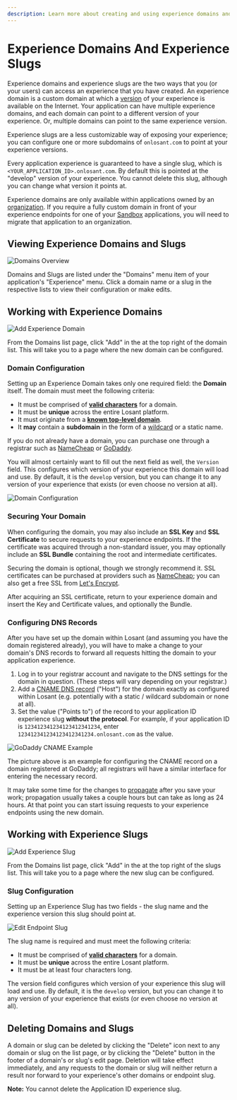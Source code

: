 ```yaml
---
description: Learn more about creating and using experience domains and slugs in the Losant platform.
---
```


# Experience Domains And Experience Slugs

Experience domains and experience slugs are the two ways that you (or your users) can access an experience that you have created. An experience domain is a custom domain at which a [version](/experiences/versions/) of your experience is available on the Internet. Your application can have multiple experience domains, and each domain can point to a different version of your experience. Or, multiple domains can point to the same experience version.

Experience slugs are a less customizable way of exposing your experience; you can configure one or more subdomains of `onlosant.com` to point at your experience versions.

Every application experience is guaranteed to have a single slug, which is `<YOUR_APPLICATION_ID>.onlosant.com`. By default this is pointed at the "develop" version of your experience. You cannot delete this slug, although you can change what version it points at.

Experience domains are only available within applications owned by an [organization](/organizations/overview/). If you require a fully custom domain in front of your experience endpoints for one of your [Sandbox](/user-accounts/sandbox/) applications, you will need to migrate that application to an organization.

## Viewing Experience Domains and Slugs

![Domains Overview](/images/experiences/domains-overview.png "Domains Overview")

Domains and Slugs are listed under the "Domains" menu item of your application's "Experience" menu. Click a domain name or a slug in the respective lists to view their configuration or make edits.

## Working with Experience Domains

![Add Experience Domain](/images/experiences/domains-add.png "Add Experience Domain")

From the Domains list page, click "Add" in the at the top right of the domain list. This will take you to a page where the new domain can be configured.

### Domain Configuration

Setting up an Experience Domain takes only one required field: the **Domain** itself. The domain must meet the following criteria:

- It must be comprised of **[valid characters](https://en.wikipedia.org/wiki/Domain_name#Domain_name_syntax)** for a domain.
- It must be **unique** across the entire Losant platform.
- It must originate from a **[known top-level domain](https://en.wikipedia.org/wiki/List_of_Internet_top-level_domains)**.
- It **may** contain a **subdomain** in the form of a [wildcard](https://en.wikipedia.org/wiki/Wildcard_DNS_record) or a static name.

If you do not already have a domain, you can purchase one through a registrar such as [NameCheap](https://www.namecheap.com/domains/domain-name-search.aspx) or [GoDaddy](https://www.godaddy.com/domains/domain-name-search).

You will almost certainly want to fill out the next field as well, the `Version` field. This configures which version of your experience this domain will load and use. By default, it is the `develop` version, but you can change it to any version of your experience that exists (or even choose no version at all).

![Domain Configuration](/images/experiences/domains-configuration.png "Domain Configuration")

### Securing Your Domain

When configuring the domain, you may also include an **SSL Key** and **SSL Certificate** to secure requests to your experience endpoints. If the certificate was acquired through a non-standard issuer, you may optionally include an **SSL Bundle** containing the root and intermediate certificates.

Securing the domain is optional, though we strongly recommend it. SSL certificates can be purchased at providers such as [NameCheap](https://www.namecheap.com/security/ssl-certificates.aspx); you can also get a free SSL from [Let's Encrypt](https://letsencrypt.org/getting-started/).

After acquiring an SSL certificate, return to your experience domain and insert the Key and Certificate values, and optionally the Bundle.

### Configuring DNS Records

After you have set up the domain within Losant (and assuming you have the domain registered already), you will have to make a change to your domain's DNS records to forward all requests hitting the domain to your application experience.

1. Log in to your registrar account and navigate to the DNS settings for the domain in question. (These steps will vary depending on your registrar.)
2. Add a [CNAME DNS record](https://en.wikipedia.org/wiki/CNAME_record) ("Host") for the domain exactly as configured within Losant (e.g. potentially with a static / wildcard subdomain or none at all).
3. Set the value ("Points to") of the record to your application ID experience slug **without the protocol**. For example, if your application ID is `123412341234123412341234`, enter `123412341234123412341234.onlosant.com` as the value.

![GoDaddy CNAME Example](/images/experiences/domains-godaddy-dns-example.png "GoDaddy CNAME Example")

The picture above is an example for configuring the CNAME record on a domain registered at GoDaddy; all registrars will have a similar interface for entering the necessary record.

It may take some time for the changes to [propagate](https://www.namecheap.com/support/knowledgebase/article.aspx/9622/10/dns-propagation--explained) after you save your work; propagation usually takes a couple hours but can take as long as 24 hours. At that point you can start issuing requests to your experience endpoints using the new domain.

## Working with Experience Slugs

![Add Experience Slug](/images/experiences/slugs-add.png "Add Experience Slug")

From the Domains list page, click "Add" in the at the top right of the slugs list. This will take you to a page where the new slug can be configured.

### Slug Configuration

Setting up an Experience Slug has two fields - the slug name and the experience version this slug should point at.

![Edit Endpoint Slug](/images/experiences/domains-edit-endpoint-slug.png "Edit Endpoint Slug")

The slug name is required and must meet the following criteria:

- It must be comprised of **[valid characters](https://en.wikipedia.org/wiki/Domain_name#Domain_name_syntax)** for a domain.
- It must be **unique** across the entire Losant platform.
- It must be at least four characters long.

The version field configures which version of your experience this slug will load and use. By default, it is the `develop` version, but you can change it to any version of your experience that exists (or even choose no version at all).

## Deleting Domains and Slugs

A domain or slug can be deleted by clicking the "Delete" icon next to any domain or slug on the list page, or by clicking the "Delete" button in the footer of a domain's or slug's edit page. Deletion will take effect immediately, and any requests to the domain or slug will neither return a result nor forward to your experience's other domains or endpoint slug.

**Note:** You cannot delete the Application ID experience slug.
